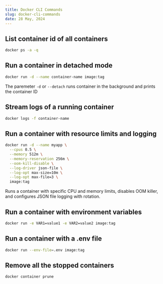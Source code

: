 ```yaml
---
title: Docker CLI Commands
slug: docker-cli-commands
date: 28 May, 2024
---
```


## List container id of all containers

```sh
docker ps -a -q
```
## Run a container in detached mode

```sh
docker run -d --name container-name image:tag 
```
The paremeter `-d` or `--detach` runs container in the background and prints the container ID

## Stream logs of a running container

```sh
docker logs -f container-name
```
## Run a container with resource limits and logging

```sh
docker run -d --name myapp \
  --cpus 0.5 \
  --memory 512m \
  --memory-reservation 256m \
  --oom-kill-disable \
  --log-driver json-file \
  --log-opt max-size=10m \
  --log-opt max-file=3 \
  image:tag
```
Runs a container with specific CPU and memory limits, disables OOM killer, and configures JSON file logging with rotation.

## Run a container with environment variables

```sh
docker run -e VAR1=value1 -e VAR2=value2 image:tag 
```

## Run a container with a .env file

```sh
docker run --env-file=.env image:tag 
```

## Remove all the stopped containers

```sh
docker container prune
```
